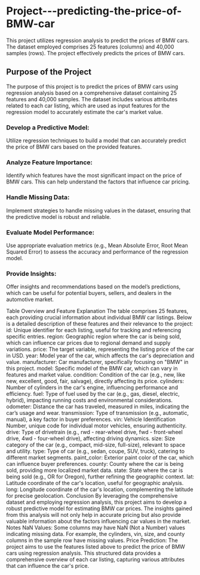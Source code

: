 # Project---predicting-the-price-of-BMW-car
This project utilizes regression analysis to predict the prices of BMW cars. The dataset employed comprises 25 features (columns) and 40,000 samples (rows). The project effectively predicts the prices of BMW cars.

<h2>Purpose of the Project</h2>
<p>The purpose of this project is to predict the prices of BMW cars using regression analysis based on a comprehensive dataset containing 25 features and 40,000 samples. The dataset includes various attributes related to each car listing, which are used as input features for the regression model to accurately estimate the car's market value.</p>
<h2Key Objectives</h2>
<h3>Develop a Predictive Model:</h3>
<p>Utilize regression techniques to build a model that can accurately predict the price of BMW cars based on the provided features.</p>
<h3>Analyze Feature Importance:</h3>
<p>Identify which features have the most significant impact on the price of BMW cars. This can help understand the factors that influence car pricing.</p>
<h3>Handle Missing Data:</h3>
<p>Implement strategies to handle missing values in the dataset, ensuring that the predictive model is robust and reliable.
</p>
<h3>Evaluate Model Performance:</h3>
<p>Use appropriate evaluation metrics (e.g., Mean Absolute Error, Root Mean Squared Error) to assess the accuracy and performance of the regression model.</p>
<h3>Provide Insights:</h3>
<p>Offer insights and recommendations based on the model’s predictions, which can be useful for potential buyers, sellers, and dealers in the automotive market.</p>
Table Overview and Feature Explanation
The table comprises 25 features, each providing crucial information about individual BMW car listings. Below is a detailed description of these features and their relevance to the project:
id: Unique identifier for each listing, useful for tracking and referencing specific entries.
region: Geographic region where the car is being sold, which can influence car prices due to regional demand and supply variations.
price: The target variable, representing the listing price of the car in USD.
year: Model year of the car, which affects the car's depreciation and value.
manufacturer: Car manufacturer, specifically focusing on "BMW" in this project.
model: Specific model of the BMW car, which can vary in features and market value.
condition: Condition of the car (e.g., new, like new, excellent, good, fair, salvage), directly affecting its price.
cylinders: Number of cylinders in the car's engine, influencing performance and efficiency.
fuel: Type of fuel used by the car (e.g., gas, diesel, electric, hybrid), impacting running costs and environmental considerations.
odometer: Distance the car has traveled, measured in miles, indicating the car’s usage and wear.
transmission: Type of transmission (e.g., automatic, manual), a key factor in buyer preferences.
vin: Vehicle Identification Number, unique code for individual motor vehicles, ensuring authenticity.
drive: Type of drivetrain (e.g., rwd - rear-wheel drive, fwd - front-wheel drive, 4wd - four-wheel drive), affecting driving dynamics.
size: Size category of the car (e.g., compact, mid-size, full-size), relevant to space and utility.
type: Type of car (e.g., sedan, coupe, SUV, truck), catering to different market segments.
paint_color: Exterior paint color of the car, which can influence buyer preferences.
county: County where the car is being sold, providing more localized market data.
state: State where the car is being sold (e.g., OR for Oregon), further refining the geographic context.
lat: Latitude coordinate of the car's location, useful for geographic analysis.
long: Longitude coordinate of the car's location, complementing the latitude for precise geolocation.
Conclusion
By leveraging the comprehensive dataset and employing regression analysis, this project aims to develop a robust predictive model for estimating BMW car prices. The insights gained from this analysis will not only help in accurate pricing but also provide valuable information about the factors influencing car values in the market.
Notes
NaN Values: Some columns may have NaN (Not a Number) values indicating missing data. For example, the cylinders, vin, size, and county columns in the sample row have missing values.
Price Prediction: The project aims to use the features listed above to predict the price of BMW cars using regression analysis.
This structured data provides a comprehensive overview of each car listing, capturing various attributes that can influence the car's price.
